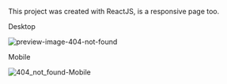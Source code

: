This project was created with ReactJS, is a responsive page too.

Desktop

![preview-image-404-not-found](https://user-images.githubusercontent.com/99365579/191329204-ee90f883-03a1-4cdf-9f30-e7f0fcd9ac98.png)

Mobile

![404_not_found-Mobile](https://user-images.githubusercontent.com/99365579/191551327-1d427ff0-2d4d-40a1-9f50-4978d3b05d05.png)
